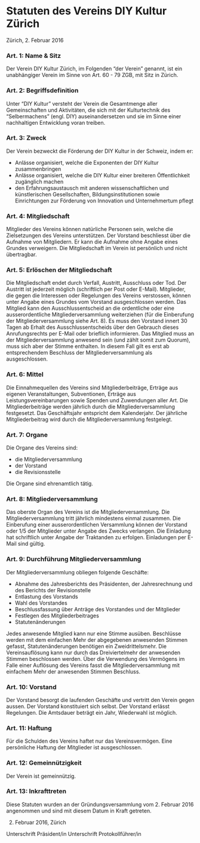 # Statuten des Vereins DIY Kultur Zürich

Zürich, 2. Februar 2016

### Art. 1: Name & Sitz
Der Verein DIY Kultur Zürich, im Folgenden “der Verein” genannt, ist ein unabhängiger Verein im Sinne von Art. 60 - 79 ZGB, mit Sitz in Zürich.

### Art. 2: Begriffsdefinition
Unter “DIY Kultur” versteht der Verein die Gesamtmenge aller Gemeinschaften und Aktivitäten, die sich mit der Kulturtechnik des “Selbermachens” (engl. DIY) auseinandersetzen und sie im Sinne einer nachhaltigen Entwicklung voran treiben.

### Art. 3: Zweck
Der Verein bezweckt die Förderung der DIY Kultur in der Schweiz, indem er:

- Anlässe organisiert, welche die Exponenten der DIY Kultur zusammenbringen
- Anlässe organisiert, welche die DIY Kultur einer breiteren Öffentlichkeit zugänglich machen
- den Erfahrungsaustausch mit anderen wissenschaftlichen und künstlerischen Gesellschaften, Bildungsinstitutionen sowie Einrichtungen zur Förderung von Innovation und Unternehmertum pflegt

### Art. 4: Mitgliedschaft
Mitglieder des Vereins können natürliche Personen sein, welche die Zielsetzungen des Vereins unterstützen. Der Vorstand beschliesst über die Aufnahme von Mitgliedern. Er kann die Aufnahme ohne Angabe eines Grundes verweigern. Die Mitgliedschaft im Verein ist persönlich und nicht übertragbar.

### Art. 5: Erlöschen der Mitgliedschaft
Die Mitgliedschaft endet durch Verfall, Austritt, Ausschluss oder Tod. Der Austritt ist jederzeit möglich (schriftlich per Post oder E-Mail). Mitglieder, die gegen die Interessen oder Regelungen des Vereins verstossen, können unter Angabe eines Grundes vom Vorstand ausgeschlossen werden.
Das Mitglied kann den Ausschlussentscheid an die ordentliche oder eine ausserordentliche Mitgliederversammlung weiterziehen (für die Einberufung der Mitgliederversammlung siehe Art. 8). Es muss den Vorstand innert 30 Tagen ab Erhalt des Ausschlussentscheids über den Gebrauch dieses Anrufungsrechts per E-Mail oder brieflich informieren. Das Mitglied muss an der Mitgliederversammlung anwesend sein (und zählt somit zum Quorum), muss sich aber der Stimme enthalten. In diesem Fall gilt es erst ab entsprechendem Beschluss der Mitgliederversammlung als ausgeschlossen.

### Art. 6: Mittel
Die Einnahmequellen des Vereins sind Mitgliederbeiträge, Erträge aus eigenen Veranstaltungen, Subventionen, Erträge aus Leistungsvereinbarungen sowie Spenden und Zuwendungen aller Art.
Die Mitgliederbeiträge werden jährlich durch die Mitgliederversammlung festgesetzt. Das Geschäftsjahr entspricht dem Kalenderjahr. Der jährliche Mitgliederbeitrag wird durch die Mitgliederversammlung festgelegt.

### Art. 7: Organe
Die Organe des Vereins sind:
- die Mitgliederversammlung
- der Vorstand
- die Revisionsstelle

Die Organe sind ehrenamtlich tätig.

### Art. 8: Mitgliederversammlung
Das oberste Organ des Vereins ist die Mitgliederversammlung. Die Mitgliederversammlung tritt jährlich mindestens einmal zusammen. Die Einberufung einer ausserordentlichen Versammlung können der Vorstand oder 1/5 der Mitglieder unter Angabe des Zwecks verlangen. Die Einladung hat schriftlich unter Angabe der Traktanden zu erfolgen. Einladungen per E-Mail sind gültig.

### Art. 9: Durchführung Mitgliederversammlung
Der Mitgliederversammlung obliegen folgende Geschäfte:

- Abnahme des Jahresberichts des Präsidenten, der Jahresrechnung und des Berichts der Revisionstelle
- Entlastung des Vorstands
- Wahl des Vorstandes
- Beschlussfassung über Anträge des Vorstandes und der Mitglieder
- Festlegen des Mitgliederbeitrages
- Statutenänderungen

Jedes anwesende Mitglied kann nur eine Stimme ausüben. Beschlüsse werden mit dem einfachen Mehr der abgegebenen anwesenden Stimmen gefasst, Statutenänderungen benötigen ein Zweidrittelsmehr. Die Vereinsauflösung kann nur durch das Dreiviertelmehr der anwesenden Stimmen beschlossen werden. Über die Verwendung des Vermögens im Falle einer Auflösung des Vereins fasst die Mitgliederversammlung mit einfachem Mehr der anwesenden Stimmen Beschluss.

### Art. 10: Vorstand
Der Vorstand besorgt die laufenden Geschäfte und vertritt den Verein gegen aussen. Der Vorstand konstituiert sich selbst. Der Vorstand erlässt Regelungen. Die Amtsdauer beträgt ein Jahr, Wiederwahl ist möglich.

### Art. 11: Haftung
Für die Schulden des Vereins haftet nur das Vereinsvermögen. Eine persönliche Haftung
der Mitglieder ist ausgeschlossen.

### Art. 12: Gemeinnützigkeit
Der Verein ist gemeinnützig.

### Art. 13: Inkrafttreten
Diese Statuten wurden an der Gründungsversammlung vom 2. Februar 2016 angenommen und sind mit diesem Datum in Kraft getreten.


2. Februar 2016, Zürich




Unterschrift Präsident/in	Unterschrift Protokollführer/in